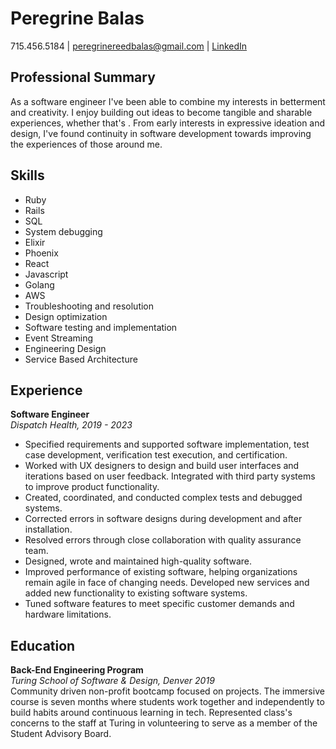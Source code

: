 # Peregrine Balas

715.456.5184 | <peregrinereedbalas@gmail.com>  | [LinkedIn](https://www.linkedin.com/in/peregrine-balas/)

## Professional Summary
As a software engineer I've been able to combine my interests in betterment and creativity. I enjoy building out ideas to become tangible and sharable experiences, whether that's . From early interests in expressive ideation and design, I've found continuity in software development towards improving the experiences of those around me.

## Skills
- Ruby
- Rails
- SQL
- System debugging
- Elixir
- Phoenix
- React
- Javascript
- Golang
- AWS
- Troubleshooting and resolution
- Design optimization
- Software testing and implementation
- Event Streaming
- Engineering Design
- Service Based Architecture

## Experience
**Software Engineer**  
*Dispatch Health, 2019 - 2023*  
- Specified requirements and supported software implementation, test case development, verification test execution, and certification.
- Worked with UX designers to design and build user interfaces and iterations based on user feedback. Integrated with third party systems to improve product functionality.
- Created, coordinated, and conducted complex tests and debugged systems.
- Corrected errors in software designs during development and after installation.
- Resolved errors through close collaboration with quality assurance team.
- Designed, wrote and maintained high-quality software.
- Improved performance of existing software, helping organizations remain agile in face of changing needs. Developed new services and added new functionality to existing software systems.
- Tuned software features to meet specific customer demands and hardware limitations.

## Education
**Back-End Engineering Program**  
*Turing School of Software & Design, Denver 2019*  
Community driven non-profit bootcamp focused on projects. The immersive course is seven months where students work together and independently to build habits around continuous learning in tech. Represented class's concerns to the staff at Turing in volunteering to serve as a member of the Student Advisory Board.